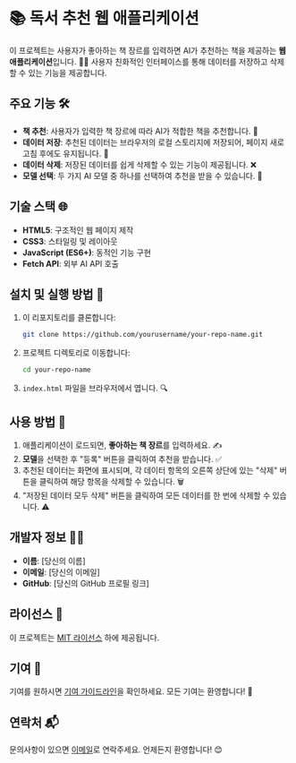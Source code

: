 # 📚 독서 추천 웹 애플리케이션

이 프로젝트는 사용자가 좋아하는 책 장르를 입력하면 AI가 추천하는 책을 제공하는 **웹 애플리케이션**입니다. 🤖✨ 사용자 친화적인 인터페이스를 통해 데이터를 저장하고 삭제할 수 있는 기능을 제공합니다.

## 주요 기능 🛠️

- **책 추천**: 사용자가 입력한 책 장르에 따라 AI가 적합한 책을 추천합니다. 📖
- **데이터 저장**: 추천된 데이터는 브라우저의 로컬 스토리지에 저장되어, 페이지 새로 고침 후에도 유지됩니다. 💾
- **데이터 삭제**: 저장된 데이터를 쉽게 삭제할 수 있는 기능이 제공됩니다. ❌
- **모델 선택**: 두 가지 AI 모델 중 하나를 선택하여 추천을 받을 수 있습니다. 🧠

## 기술 스택 🌐

- **HTML5**: 구조적인 웹 페이지 제작
- **CSS3**: 스타일링 및 레이아웃
- **JavaScript (ES6+)**: 동적인 기능 구현
- **Fetch API**: 외부 AI API 호출

## 설치 및 실행 방법 🚀

1. 이 리포지토리를 클론합니다:
   ```bash
   git clone https://github.com/yourusername/your-repo-name.git
   ```
2. 프로젝트 디렉토리로 이동합니다:
   ```bash
   cd your-repo-name
   ```
3. `index.html` 파일을 브라우저에서 엽니다. 🔍

## 사용 방법 📖

1. 애플리케이션이 로드되면, **좋아하는 책 장르**를 입력하세요. ✍️
2. **모델**을 선택한 후 "등록" 버튼을 클릭하여 추천을 받습니다. ✅
3. 추천된 데이터는 화면에 표시되며, 각 데이터 항목의 오른쪽 상단에 있는 "삭제" 버튼을 클릭하여 해당 항목을 삭제할 수 있습니다. 🗑️
4. "저장된 데이터 모두 삭제" 버튼을 클릭하여 모든 데이터를 한 번에 삭제할 수 있습니다. ⚠️

## 개발자 정보 👨‍💻

- **이름**: [당신의 이름]
- **이메일**: [당신의 이메일]
- **GitHub**: [당신의 GitHub 프로필 링크]

## 라이선스 📜

이 프로젝트는 [MIT 라이선스](LICENSE) 하에 제공됩니다.

## 기여 🤝

기여를 원하시면 [기여 가이드라인](CONTRIBUTING.md)을 확인하세요. 모든 기여는 환영합니다! 🌟

## 연락처 📬

문의사항이 있으면 [이메일](mailto:your-email@example.com)로 연락주세요. 언제든지 환영합니다! 😊
